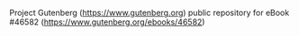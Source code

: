 Project Gutenberg (https://www.gutenberg.org) public repository for eBook #46582 (https://www.gutenberg.org/ebooks/46582)
